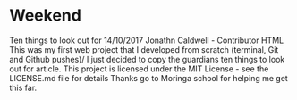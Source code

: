 # Weekend
Ten things to look out for 14/10/2017
Jonathn Caldwell - Contributor 
HTML 
This was my first web project that I developed from scratch (terminal, Git and Github pushes)/ I just decided to copy the guardians ten things to look out for article. 
This project is licensed under the MIT License - see the LICENSE.md file for details
Thanks go to Moringa school for helping me get this far. 
